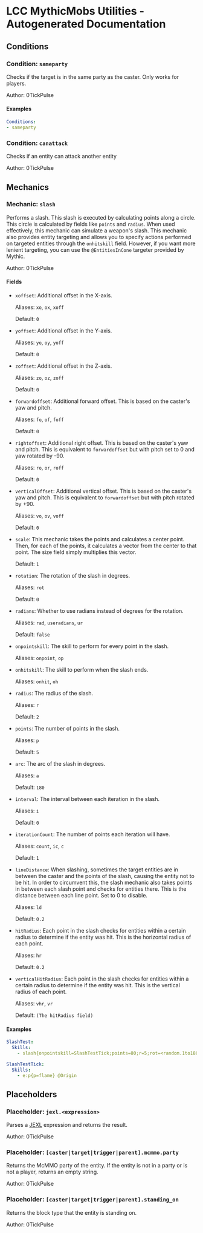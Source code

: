 # LCC MythicMobs Utilities - Autogenerated Documentation

## Conditions

### Condition: `sameparty`

Checks if the target is in the same party as the caster. Only works for players.

Author: 0TickPulse

#### Examples

```yaml
Conditions:
- sameparty
```

### Condition: `canattack`

Checks if an entity can attack another entity

Author: 0TickPulse

## Mechanics

### Mechanic: `slash`

Performs a slash. This slash is executed by calculating points along a circle.
This circle is calculated by fields like `points` and `radius`.
When used effectively, this mechanic can simulate a weapon's slash.
This mechanic also provides entity targeting and allows you to specify actions performed on targeted entities through the `onhitskill` field.
However, if you want more lenient targeting, you can use the `@EntitiesInCone` targeter provided by Mythic.

Author: 0TickPulse

#### Fields

- `xoffset`: Additional offset in the X-axis.

  Aliases: `xo`, `ox`, `xoff`

  Default: `0`

- `yoffset`: Additional offset in the Y-axis.

  Aliases: `yo`, `oy`, `yoff`

  Default: `0`

- `zoffset`: Additional offset in the Z-axis.

  Aliases: `zo`, `oz`, `zoff`

  Default: `0`

- `forwardoffset`: Additional forward offset. This is based on the caster's yaw and pitch.

  Aliases: `fo`, `of`, `foff`

  Default: `0`

- `rightoffset`: Additional right offset. This is based on the caster's yaw and pitch. This is equivalent to `forwardoffset` but with pitch set to 0 and yaw rotated by -90.

  Aliases: `ro`, `or`, `roff`

  Default: `0`

- `verticalOffset`: Additional vertical offset. This is based on the caster's yaw and pitch. This is equivalent to `forwardoffset` but with pitch rotated by +90.

  Aliases: `vo`, `ov`, `voff`

  Default: `0`

- `scale`: This mechanic takes the points and calculates a center point. Then, for each of the points, it calculates a vector from the center to that point. The size field simply multiplies this vector.

  Default: `1`

- `rotation`: The rotation of the slash in degrees.

  Aliases: `rot`

  Default: `0`

- `radians`: Whether to use radians instead of degrees for the rotation.

  Aliases: `rad`, `useradians`, `ur`

  Default: `false`

- `onpointskill`: The skill to perform for every point in the slash.

  Aliases: `onpoint`, `op`

- `onhitskill`: The skill to perform when the slash ends.

  Aliases: `onhit`, `oh`

- `radius`: The radius of the slash.

  Aliases: `r`

  Default: `2`

- `points`: The number of points in the slash.

  Aliases: `p`

  Default: `5`

- `arc`: The arc of the slash in degrees.

  Aliases: `a`

  Default: `180`

- `interval`: The interval between each iteration in the slash.

  Aliases: `i`

  Default: `0`

- `iterationCount`: The number of points each iteration will have.

  Aliases: `count`, `ic`, `c`

  Default: `1`

- `lineDistance`: When slashing, sometimes the target entities are in between the caster and the points of the slash, causing the entity not to be hit. In order to circumvent this, the slash mechanic also takes points in between each slash point and checks for entities there. This is the distance between each line point. Set to 0 to disable.

  Aliases: `ld`

  Default: `0.2`

- `hitRadius`: Each point in the slash checks for entities within a certain radius to determine if the entity was hit. This is the horizontal radius of each point.

  Aliases: `hr`

  Default: `0.2`

- `verticalHitRadius`: Each point in the slash checks for entities within a certain radius to determine if the entity was hit. This is the vertical radius of each point.

  Aliases: `vhr`, `vr`

  Default: `(The hitRadius field)`

#### Examples

```yaml
SlashTest:
  Skills:
    - slash{onpointskill=SlashTestTick;points=80;r=5;rot=<random.1to180>} @forward{f=0;uel=true}

SlashTestTick:
  Skills:
    - e:p{p=flame} @Origin
```

## Placeholders

### Placeholder: `jexl.<expression>`

Parses a [JEXL](https://commons.apache.org/proper/commons-jexl/) expression and returns the result.

Author: 0TickPulse

### Placeholder: `[caster|target|trigger|parent].mcmmo.party`

Returns the McMMO party of the entity. If the entity is not in a party or is not a player, returns an empty string.

Author: 0TickPulse

### Placeholder: `[caster|target|trigger|parent].standing_on`

Returns the block type that the entity is standing on.

Author: 0TickPulse
